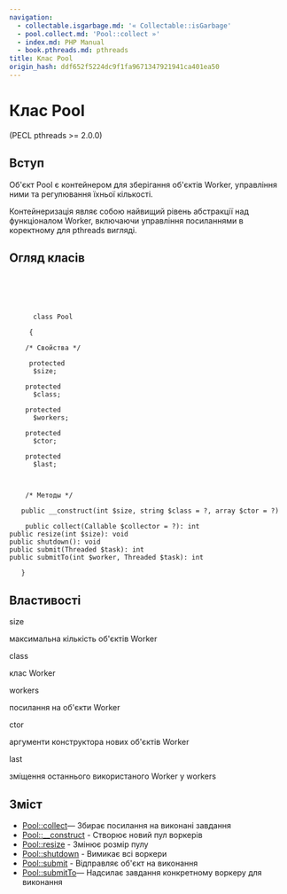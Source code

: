 ```yaml
---
navigation:
  - collectable.isgarbage.md: '« Collectable::isGarbage'
  - pool.collect.md: 'Pool::collect »'
  - index.md: PHP Manual
  - book.pthreads.md: pthreads
title: Клас Pool
origin_hash: ddf652f5224dc9f1fa9671347921941ca401ea50
---
```

# Клас Pool

(PECL pthreads >= 2.0.0)

## Вступ

Об'єкт Pool є контейнером для зберігання об'єктів Worker, управління ними та регулювання їхньої кількості.

Контейнеризація являє собою найвищий рівень абстракції над функціоналом Worker, включаючи управління посиланнями в коректному для pthreads вигляді.

## Огляд класів

```classsynopsis


    
    
     
      class Pool
     
     {
    
    /* Свойства */
    
     protected
      $size;

    protected
      $class;

    protected
      $workers;

    protected
      $ctor;

    protected
      $last;



    /* Методы */
    
   public __construct(int $size, string $class = ?, array $ctor = ?)

    public collect(Callable $collector = ?): int
public resize(int $size): void
public shutdown(): void
public submit(Threaded $task): int
public submitTo(int $worker, Threaded $task): int

   }
```

## Властивості

size

максимальна кількість об'єктів Worker

class

клас Worker

workers

посилання на об'єкти Worker

ctor

аргументи конструктора нових об'єктів Worker

last

зміщення останнього використаного Worker у workers

## Зміст

-   [Pool::collect](pool.collect.md)— Збирає посилання на виконані завдання
-   [Pool::\_\_construct](pool.construct.md) \- Створює новий пул воркерів
-   [Pool::resize](pool.resize.md) \- Змінює розмір пулу
-   [Pool::shutdown](pool.shutdown.md) \- Вимикає всі воркери
-   [Pool::submit](pool.submit.md) \- Відправляє об'єкт на виконання
-   [Pool::submitTo](pool.submitTo.md)— Надсилає завдання конкретному воркеру для виконання
